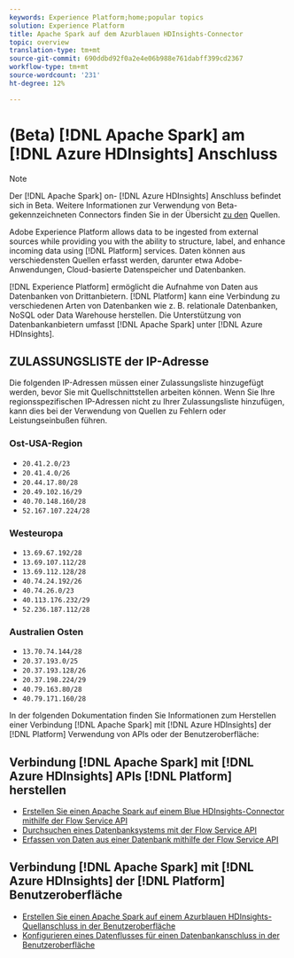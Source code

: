 ```yaml
---
keywords: Experience Platform;home;popular topics
solution: Experience Platform
title: Apache Spark auf dem Azurblauen HDInsights-Connector
topic: overview
translation-type: tm+mt
source-git-commit: 690ddbd92f0a2e4e06b988e761dabff399cd2367
workflow-type: tm+mt
source-wordcount: '231'
ht-degree: 12%

---
```



# (Beta) [!DNL Apache Spark] am [!DNL Azure HDInsights] Anschluss

>[!NOTE]
>
>Der [!DNL Apache Spark] on- [!DNL Azure HDInsights] Anschluss befindet sich in Beta. Weitere Informationen zur Verwendung von Beta-gekennzeichneten Connectors finden Sie in der Übersicht [zu den](../../home.md#terms-and-conditions) Quellen.

Adobe Experience Platform allows data to be ingested from external sources while providing you with the ability to structure, label, and enhance incoming data using [!DNL Platform] services. Daten können aus verschiedensten Quellen erfasst werden, darunter etwa Adobe-Anwendungen, Cloud-basierte Datenspeicher und Datenbanken.

[!DNL Experience Platform] ermöglicht die Aufnahme von Daten aus Datenbanken von Drittanbietern. [!DNL Platform] kann eine Verbindung zu verschiedenen Arten von Datenbanken wie z. B. relationale Datenbanken, NoSQL oder Data Warehouse herstellen. Die Unterstützung von Datenbankanbietern umfasst [!DNL Apache Spark] unter [!DNL Azure HDInsights].

## ZULASSUNGSLISTE der IP-Adresse

Die folgenden IP-Adressen müssen einer Zulassungsliste hinzugefügt werden, bevor Sie mit Quellschnittstellen arbeiten können. Wenn Sie Ihre regionsspezifischen IP-Adressen nicht zu Ihrer Zulassungsliste hinzufügen, kann dies bei der Verwendung von Quellen zu Fehlern oder Leistungseinbußen führen.

### Ost-USA-Region

- `20.41.2.0/23`
- `20.41.4.0/26`
- `20.44.17.80/28`
- `20.49.102.16/29`
- `40.70.148.160/28`
- `52.167.107.224/28`

### Westeuropa

- `13.69.67.192/28`
- `13.69.107.112/28`
- `13.69.112.128/28`
- `40.74.24.192/26`
- `40.74.26.0/23`
- `40.113.176.232/29`
- `52.236.187.112/28`

### Australien Osten

- `13.70.74.144/28`
- `20.37.193.0/25`
- `20.37.193.128/26`
- `20.37.198.224/29`
- `40.79.163.80/28`
- `40.79.171.160/28`

In der folgenden Dokumentation finden Sie Informationen zum Herstellen einer Verbindung [!DNL Apache Spark] mit [!DNL Azure HDInsights] der [!DNL Platform] Verwendung von APIs oder der Benutzeroberfläche:

## Verbindung [!DNL Apache Spark] mit [!DNL Azure HDInsights] APIs [!DNL Platform] herstellen

- [Erstellen Sie einen Apache Spark auf einem Blue HDInsights-Connector mithilfe der Flow Service API](../../tutorials/api/create/databases/spark.md)
- [Durchsuchen eines Datenbanksystems mit der Flow Service API](../../tutorials/api/explore/database-nosql.md)
- [Erfassen von Daten aus einer Datenbank mithilfe der Flow Service API](../../tutorials/api/collect/database-nosql.md)

## Verbindung [!DNL Apache Spark] mit [!DNL Azure HDInsights] der [!DNL Platform] Benutzeroberfläche

- [Erstellen Sie einen Apache Spark auf einem Azurblauen HDInsights-Quellanschluss in der Benutzeroberfläche](../../tutorials/ui/create/databases/spark.md)
- [Konfigurieren eines Datenflusses für einen Datenbankanschluss in der Benutzeroberfläche](../../tutorials/ui/dataflow/databases.md)